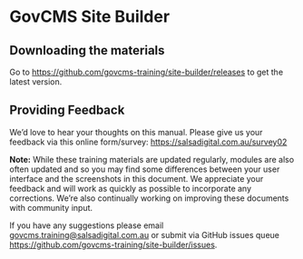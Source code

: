 # GovCMS Site Builder

## Downloading the materials
Go to https://github.com/govcms-training/site-builder/releases to get the latest version.

## Providing Feedback

We’d love to hear your thoughts on this manual. Please give us your feedback via this online form/survey: https://salsadigital.com.au/survey02

**Note:** While these training materials are updated regularly, modules are also often updated and so you may find some differences between your user interface and the screenshots in this document. We appreciate your feedback and will work as quickly as possible to incorporate any corrections. 
We’re also continually working on improving these documents with community input. 

If you have any suggestions please email govcms.training@salsadigital.com.au or submit via GitHub issues queue https://github.com/govcms-training/site-builder/issues. 
